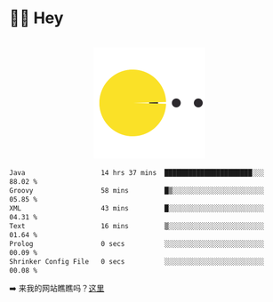 
# 👋🏻 Hey
<div align="center">
	<br>
	<img src="https://raw.githubusercontent.com/Aniket965/Aniket965/master/pacman.svg?sanitize=true" width="200" height="200">
	<br>
</div>

<!--START_SECTION:waka-->

```text
Java                   14 hrs 37 mins  ██████████████████████░░░   88.02 %
Groovy                 58 mins         █▒░░░░░░░░░░░░░░░░░░░░░░░   05.85 %
XML                    43 mins         █░░░░░░░░░░░░░░░░░░░░░░░░   04.31 %
Text                   16 mins         ▒░░░░░░░░░░░░░░░░░░░░░░░░   01.64 %
Prolog                 0 secs          ░░░░░░░░░░░░░░░░░░░░░░░░░   00.09 %
Shrinker Config File   0 secs          ░░░░░░░░░░░░░░░░░░░░░░░░░   00.08 %
```

<!--END_SECTION:waka-->

 ➡️  来我的网站瞧瞧吗？[这里](https://www.shaolongfei.com)
